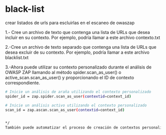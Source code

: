 # black-list
crear listados de urls para escluirlas en el escaneo de owaszap

1.- Cree un archivo de texto que contenga una lista de URLs que desea incluir en su contexto. Por ejemplo, podría llamar a este archivo contexto.txt

2.-Cree un archivo de texto separado que contenga una lista de URLs que desea excluir de su contexto. Por ejemplo, podría llamar a este archivo blacklist.txt

3.-Ahora puede utilizar su contexto personalizado durante el análisis de OWASP ZAP llamando al método spider.scan_as_user() o active_scan.scan_as_user() y proporcionando el ID de contexto correspondiente.

   ```bash
# Inicie un análisis de araña utilizando el contexto personalizado
spider_id = zap.spider.scan_as_user(contextid=context_id)

# Inicie un análisis activo utilizando el contexto personalizado
scan_id = zap.ascan.scan_as_user(contextid=context_id)


*/
También puede automatizar el proceso de creación de contextos personalizados utilizando la API REST de OWASP ZAP en su script de Python.
